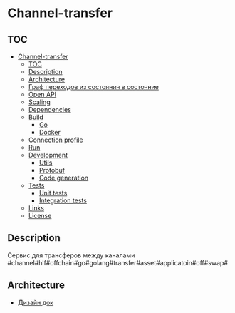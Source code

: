# Channel-transfer

## TOC
- [Channel-transfer](#channel-transfer)
  - [TOC](#toc)
  - [Description](#description)
  - [Architecture](#architecture)
  - [Граф переходов из состояния в состояние](#граф-переходов-из-состояния-в-состояние)
  - [Open API](#open-api)
  - [Scaling](#scaling)
  - [Dependencies](#dependencies)
  - [Build](#build)
    - [Go](#go)
    - [Docker](#docker)
  - [Connection profile](#connection-profile)
  - [Run](#run)
  - [Development](#development)
    - [Utils](#utils)
    - [Protobuf](#protobuf)
    - [Code generation](#code-generation)
  - [Tests](#tests)
    - [Unit tests](#unit-tests)
    - [Integration tests](#integration-tests)
  - [Links](#links)
  - [License](#license)

## Description
Сервис для трансферов между каналами #channel#hlf#offchain#go#golang#transfer#asset#applicatoin#off#swap#

## Architecture

- [Дизайн док](https://gitlab.scientificideas.org/core/application/doc/-/blob/master/design/cross_channel_transfer/index.md)
- [channel transfer chaincode API](doc/chaincodeAPI.md)
- [domain model](doc/domainModel.md)
- [channel transfer API service](doc/channelTransferApiService.md)
- [channel transfer service](doc/channelTransferService.md)
- [doc/main](doc/main.md)

## Граф переходов из состояния в состояние 

```mermaid
flowchart TD
    A[Создать TransferFrom - Перевод From] --> B{TimeOut?}
    A --> I[Ошибка создания, нехватка средств]
    I --> K[/ОШИБКА/]
    B -->|Да| E[Отмена TransferFrom]
    E --> M[/ОТМЕНА/]
    B -->|Нет| D[Создать TransferTo - Перевод To - Коммит TransferTo]
    D --> L[/УСПЕХ/]
    D --> J[Коммит TransferFrom]
    J --> F[Удалить TransferTo]
    F --> C[Удалить TransferFrom]
```

Создать TransferFrom - создается запись трансфера в стейте фабрики, холдируются токены. Потом эта запись будет обязательно удалена. Если этой записи нет, то либо: никогда не было, выполнено успешно или отменено (подробности должны быть в леджере фабрики).

TransferTo - должна отличаться от TransferFrom, чтобы нельзя было перепутать. 

Стадия "Перевод" производится последовательно. Токены у пользователя на канаде FROM уже захолдированы, значит главное провести перевод в канале TO. Перевод в канале FROM можем делать не торопливо. При "Переводе" в записях TransferFrom и TransferTo производятся соответствующие пометки. После TransferTo можно результат вернуть клиенту. После стадии перевод надо будет удалить записи: сначала TransferTo, и только потом TransferFrom.

## Open API

Сервис предоставляет функционал OpenAPI(Swagger). Список методов и форматов запросов доступен
по [ссылке](proto/service.swagger.json)

## Scaling

Пока масштабирование не проработано

## Dependencies

- HLF
- Redis
- Vault (optional)

## Build

### Go
```shell
go build -ldflags="-X 'main.AppInfoVer={Version}'"
```

### Docker

## Connection profile

It is important to set reasonable timeouts in a connection profile

connection.yaml:
```yaml
name: basic-network
version: 1.0.0
client:
  organization: anoideapen

  logging:
    level: info

  connection:
    timeout:
      peer:
        endorser: '300'
      orderer: '300'

  peer:
    timeout:
      response: 5s
      connection: 3s
      discovery:
        # Expiry period for discovery service greylist filter
        # The channel client will greylist peers that are found to be offline
        # to prevent re-selecting them in subsequent retries.
        # This interval will define how long a peer is greylisted
        greylistExpiry: 1s
      registrationResponse: 10s
    orderer:
      timeout:
        connection: 3s
        response: 5s
    global:
      timeout:
        query: 5s
        execute: 5s
        resmgmt: 5s
      cache:
        connectionIdle: 30s
        eventServiceIdle: 2m
        channelConfig: 60s
        channelMembership: 10s
        
  credentialStore:
    #...
  tlsCerts:
    #...

channels:
  #...
organizations:
  #...
orderers:
  #...
peers:
  #...
```

## Run

```shell
./channel-transfer -c=config.yaml
```
or
```shell
export CHANNEL_TRANSFER_CONFIG="config.yaml" && ./channel-transfer
```
or create file ```config.yaml``` next to the channel-transfer executable\
or create file ```/etc/config.yaml```

Also, it is possible to [override](https://github.com/spf13/viper#working-with-environment-variables) values from config by env variables with `CHANNEL_TRANSFER_` prefix
```shell
export CHANNEL_TRANSFER_REDISSTOR_PASSWORD=123456 &&
export CHANNEL_TRANSFER_VAULTCRYPTOSETTINGS_VAULTAUTHPATH="v1/auth/kubernetes/login" &&
./channel-transfer -c=config.yaml
```

## Development

### Utils

```shell
protodep up
```

### Protobuf

```shell
buf generate proto -o proto 
```

### Code generation

```shell
swagger generate client -f proto/service.swagger.json -t test/integration
```

## Tests
### Unit tests

```shell
# Run unit tests
go test -count 1 -race ./...
```

### Integration tests

## Links
No

## License
Apache-2.0